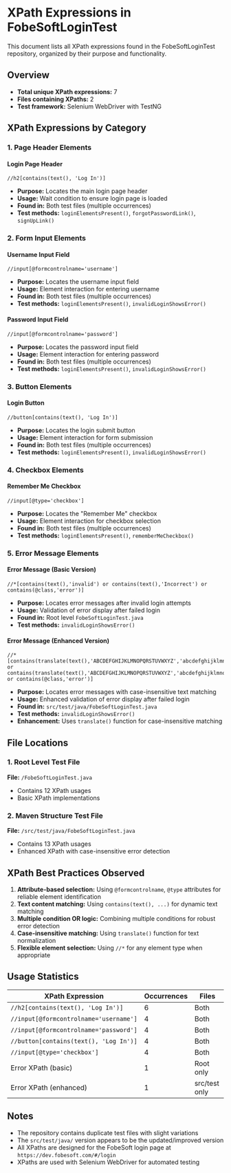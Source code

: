 # XPath Expressions in FobeSoftLoginTest

This document lists all XPath expressions found in the FobeSoftLoginTest repository, organized by their purpose and functionality.

## Overview
- **Total unique XPath expressions:** 7
- **Files containing XPaths:** 2
- **Test framework:** Selenium WebDriver with TestNG

## XPath Expressions by Category

### 1. Page Header Elements

#### Login Page Header
```xpath
//h2[contains(text(), 'Log In')]
```
- **Purpose:** Locates the main login page header
- **Usage:** Wait condition to ensure login page is loaded
- **Found in:** Both test files (multiple occurrences)
- **Test methods:** `loginElementsPresent()`, `forgotPasswordLink()`, `signUpLink()`

### 2. Form Input Elements

#### Username Input Field
```xpath
//input[@formcontrolname='username']
```
- **Purpose:** Locates the username input field
- **Usage:** Element interaction for entering username
- **Found in:** Both test files (multiple occurrences)
- **Test methods:** `loginElementsPresent()`, `invalidLoginShowsError()`

#### Password Input Field
```xpath
//input[@formcontrolname='password']
```
- **Purpose:** Locates the password input field
- **Usage:** Element interaction for entering password
- **Found in:** Both test files (multiple occurrences)
- **Test methods:** `loginElementsPresent()`, `invalidLoginShowsError()`

### 3. Button Elements

#### Login Button
```xpath
//button[contains(text(), 'Log In')]
```
- **Purpose:** Locates the login submit button
- **Usage:** Element interaction for form submission
- **Found in:** Both test files (multiple occurrences)
- **Test methods:** `loginElementsPresent()`, `invalidLoginShowsError()`

### 4. Checkbox Elements

#### Remember Me Checkbox
```xpath
//input[@type='checkbox']
```
- **Purpose:** Locates the "Remember Me" checkbox
- **Usage:** Element interaction for checkbox selection
- **Found in:** Both test files (multiple occurrences)
- **Test methods:** `loginElementsPresent()`, `rememberMeCheckbox()`

### 5. Error Message Elements

#### Error Message (Basic Version)
```xpath
//*[contains(text(),'invalid') or contains(text(),'Incorrect') or contains(@class,'error')]
```
- **Purpose:** Locates error messages after invalid login attempts
- **Usage:** Validation of error display after failed login
- **Found in:** Root level `FobeSoftLoginTest.java`
- **Test methods:** `invalidLoginShowsError()`

#### Error Message (Enhanced Version)
```xpath
//*[contains(translate(text(),'ABCDEFGHIJKLMNOPQRSTUVWXYZ','abcdefghijklmnopqrstuvwxyz'),'invalid') or contains(translate(text(),'ABCDEFGHIJKLMNOPQRSTUVWXYZ','abcdefghijklmnopqrstuvwxyz'),'incorrect') or contains(@class,'error')]
```
- **Purpose:** Locates error messages with case-insensitive text matching
- **Usage:** Enhanced validation of error display after failed login
- **Found in:** `src/test/java/FobeSoftLoginTest.java`
- **Test methods:** `invalidLoginShowsError()`
- **Enhancement:** Uses `translate()` function for case-insensitive matching

## File Locations

### 1. Root Level Test File
**File:** `/FobeSoftLoginTest.java`
- Contains 12 XPath usages
- Basic XPath implementations

### 2. Maven Structure Test File  
**File:** `/src/test/java/FobeSoftLoginTest.java`
- Contains 13 XPath usages
- Enhanced XPath with case-insensitive error detection

## XPath Best Practices Observed

1. **Attribute-based selection:** Using `@formcontrolname`, `@type` attributes for reliable element identification
2. **Text content matching:** Using `contains(text(), ...)` for dynamic text matching
3. **Multiple condition OR logic:** Combining multiple conditions for robust error detection
4. **Case-insensitive matching:** Using `translate()` function for text normalization
5. **Flexible element selection:** Using `//*` for any element type when appropriate

## Usage Statistics

| XPath Expression | Occurrences | Files |
|------------------|------------|-------|
| `//h2[contains(text(), 'Log In')]` | 6 | Both |
| `//input[@formcontrolname='username']` | 4 | Both |
| `//input[@formcontrolname='password']` | 4 | Both |
| `//button[contains(text(), 'Log In')]` | 4 | Both |
| `//input[@type='checkbox']` | 4 | Both |
| Error XPath (basic) | 1 | Root only |
| Error XPath (enhanced) | 1 | src/test only |

## Notes

- The repository contains duplicate test files with slight variations
- The `src/test/java/` version appears to be the updated/improved version
- All XPaths are designed for the FobeSoft login page at `https://dev.fobesoft.com/#/login`
- XPaths are used with Selenium WebDriver for automated testing